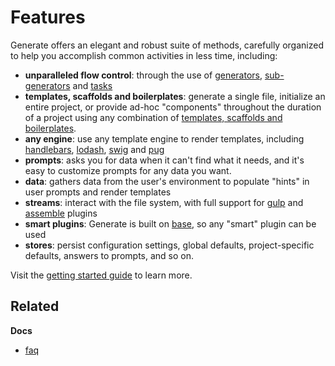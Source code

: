 # Features

Generate offers an elegant and robust suite of methods, carefully organized to help you accomplish common activities in less time, including:

* **unparalleled flow control**: through the use of [generators](https://github.com/taunus/getting-started), [sub-generators](https://github.com/taunus/getting-started) and [tasks](https://github.com/taunus/getting-started)
* **templates, scaffolds and boilerplates**: generate a single file, initialize an entire project, or provide ad-hoc "components" throughout the duration of a project using any combination of [templates, scaffolds and boilerplates](#templates-scaffolds-and-boilerplates).
* **any engine**: use any template engine to render templates, including [handlebars](http://www.handlebarsjs.com/), [lodash](https://lodash.com/), [swig](https://github.com/paularmstrong/swig) and [pug](http://jade-lang.com)
* **prompts**: asks you for data when it can't find what it needs, and it's easy to customize prompts for any data you want.
* **data**: gathers data from the user's environment to populate "hints" in user prompts and render templates
* **streams**: interact with the file system, with full support for [gulp](http://gulpjs.com) and [assemble](https://github.com/assemble/assemble) plugins
* **smart plugins**: Generate is built on [base](https://github.com/node-base/base), so any "smart" plugin can be used
* **stores**: persist configuration settings, global defaults, project-specific defaults, answers to prompts, and so on.

Visit the [getting started guide](https://github.com/taunus/getting-started) to learn more.

## Related

**Docs**

* [faq](faq.md)
